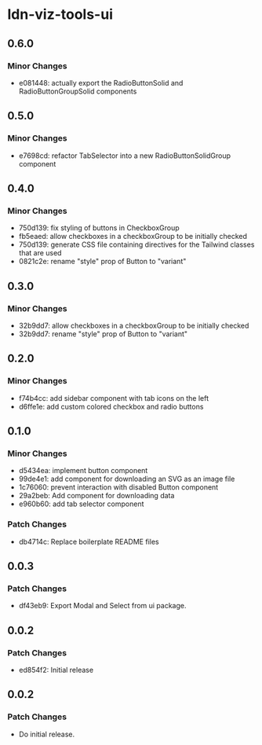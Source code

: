 # ldn-viz-tools-ui

## 0.6.0

### Minor Changes

- e081448: actually export the RadioButtonSolid and RadioButtonGroupSolid components

## 0.5.0

### Minor Changes

- e7698cd: refactor TabSelector into a new RadioButtonSolidGroup component

## 0.4.0

### Minor Changes

- 750d139: fix styling of buttons in CheckboxGroup
- fb5eaed: allow checkboxes in a checkboxGroup to be initially checked
- 750d139: generate CSS file containing directives for the Tailwind classes that are used
- 0821c2e: rename "style" prop of Button to "variant"

## 0.3.0

### Minor Changes

- 32b9dd7: allow checkboxes in a checkboxGroup to be initially checked
- 32b9dd7: rename "style" prop of Button to "variant"

## 0.2.0

### Minor Changes

- f74b4cc: add sidebar component with tab icons on the left
- d6ffe1e: add custom colored checkbox and radio buttons

## 0.1.0

### Minor Changes

- d5434ea: implement button component
- 99de4e1: add component for downloading an SVG as an image file
- 1c76060: prevent interaction with disabled Button component
- 29a2beb: Add component for downloading data
- e960b60: add tab selector component

### Patch Changes

- db4714c: Replace boilerplate README files

## 0.0.3

### Patch Changes

- df43eb9: Export Modal and Select from ui package.

## 0.0.2

### Patch Changes

- ed854f2: Initial release

## 0.0.2

### Patch Changes

- Do initial release.

